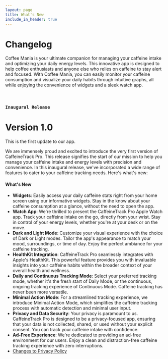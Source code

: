 ```yaml
---
layout: page
title: What's New
include_in_header: true
---
```


# Changelog


Coffee Mania is your ultimate companion for managing your caffeine intake and optimizing your daily energy levels. This innovative app is designed to help coffee enthusiasts and anyone else who relies on caffeine to stay alert and focused. With Coffee Mania, you can easily monitor your caffeine consumption and visualize your daily habits through intuitive graphs, all while enjoying the convenience of widgets and a sleek watch app.


<br>

### `Inaugural Release`
# **Version 1.0**
This is the first update to our app. 


We are immensely proud and excited to introduce the very first version of CaffeineTrack Pro. This release signifies the start of our mission to help you manage your caffeine intake and energy levels with precision and convenience. In this inaugural release, we've incorporated a wide range of features to cater to your caffeine tracking needs. Here's what's new:




#### What's New
- **Widgets**: Easily access your daily caffeine stats right from your home screen using our informative widgets. Stay in the know about your caffeine consumption at a glance, without the need to open the app.
- **Watch App**: We're thrilled to present the CaffeineTrack Pro Apple Watch app. Track your caffeine intake on the go, directly from your wrist. Stay in control of your energy levels, whether you're at your desk or on the move.
- **Dark and Light Mode**: Customize your visual experience with the choice of Dark or Light modes. Tailor the app's appearance to match your mood, surroundings, or time of day. Enjoy the perfect ambiance for your caffeine tracking.
- **HealthKit Integration**: CaffeineTrack Pro seamlessly integrates with Apple's HealthKit. This powerful feature provides you with invaluable insights into your caffeine habits within the broader context of your overall health and wellness.
- **Daily and Continuous Tracking Mode**: Select your preferred tracking mode, whether it's the fresh start of Daily Mode, or the continuous, ongoing tracking experience of Continuous Mode. Caffeine tracking has never been more versatile.
- **Minimal Action Mode**: For a streamlined tracking experience, we introduce Minimal Action Mode, which simplifies the caffeine tracking process with automatic detection and minimal user input.
- **Privacy and Data Security**: Your privacy is paramount to us. CaffeineTrack Pro is designed to be a privacy-focused app, ensuring that your data is not collected, shared, or used without your explicit consent. You can track your caffeine intake with confidence.
- **Ad-Free Experience**: We're dedicated to providing an ad-free environment for our users. Enjoy a clean and distraction-free caffeine tracking experience with zero interruptions.
- [Changes to Privacy Policy](/privacypolicy)


<br>

